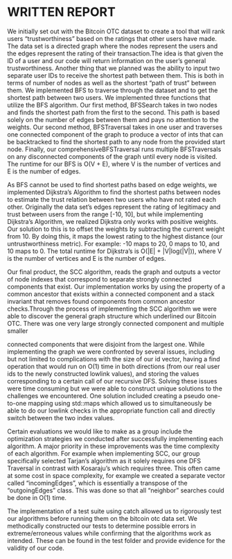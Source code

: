 # WRITTEN REPORT

We initially set out with the Bitcoin OTC dataset to create a tool that will rank users “trustworthiness” based on the ratings that other users have made. The data set is a directed graph where the nodes represent the users and the edges represent the rating of their transaction.The idea is that given the ID of a user and our code will return information on the user’s general trustworthiness. Another thing that we planned was the ability to input two separate user IDs to receive the shortest path between them. This is both in terms of number of nodes as well as the shortest “path of trust” between them.
 We implemented BFS to traverse through the dataset and to get the shortest path between two users. We implemented three functions that utilize the BFS algorithm. Our first method, BFSSearch takes in two nodes and finds the shortest path from the first to the second. This path is based solely on the number of edges between them and pays no attention to the weights. Our second method, BFSTraversal takes in one user and traverses one connected component of the graph to produce a vector of ints that can be backtracked to find the shortest path to any node from the provided start node. Finally, our comprehensiveBFSTraversal runs multiple BFSTraversals on any disconnected components of the graph until every node is visited. The runtime for our BFS is O(V + E), where V is the number of vertices and E is the number of edges.

As BFS cannot be used to find shortest paths based on edge weights, we implemented Dijkstra’s Algorithm to find the shortest paths between nodes to estimate the trust relation between two users who have not rated each other. Originally the data set’s edges represent the rating of legitimacy and trust between users from the range [-10, 10], but while implementing Dijkstra’s Algorithm, we realized Dijkstra only works with positive weights. Our solution to this is to offset the weights by subtracting the current weight from 10. By doing this, it maps the lowest rating to the highest distance (our untrustworthiness metric). For example: -10 maps to 20, 0 maps to 10, and 10 maps to 0. The total runtime for Dijkstra’s is O(|E| + |V|log(|V|)), where V is the number of vertices and E is the number of edges.

Our final product, the SCC algorithm, reads the graph and outputs a vector of node indexes that correspond to separate strongly connected components that exist. Our implementation works by using the property of  a common ancestor that exists within a connected component and a stack invariant that removes found components from common ancestor checks.Through the process of implementing the SCC algorithm we were able to discover the general graph structure which underlined our Bitcoin OTC. There was one very large strongly connected component and multiple smaller 



connected components that were disjoint from the largest one. While implementing the graph we were confronted by several issues, including but not limited to complications with the size of our id vector, having a find operation that would run on O(1) time in both directions (from our real user ids to the newly constructed lowlink values), and storing the values corresponding to a certain call of our recursive DFS. Solving these issues were time consuming but we were able to construct unique solutions to the challenges we encountered. One solution included creating a pseudo one-to-one mapping using std::maps which allowed us to simultaneously be able to do our lowlink checks in the appropriate function call and directly switch between the two index values.

Certain evaluations we would like to make as a group include the optimization strategies we conducted after successfully implementing each algorithm. A major priority in these improvements was the time complexity of each algorithm. For example when implementing SCC, our group specifically selected Tarjan’s algorithm as it solely requires one DFS Traversal in contrast with Kosaraju’s which requires three. This often came at some cost in space complexity, for example we created a separate vector called “incomingEdges”, which is essentially a transpose of the “outgoingEdges” class. This was done so that all “neighbor” searches could be done in O(1) time.


The implementation of a test suite using catch allowed us to rigorously test our algorithms before running them on the bitcoin otc data set. We methodically constructed our tests to determine possible errors in extreme/erroneous values while confirming that the algorithms work as intended.	These can be found in the test folder and provide evidence for the validity of our code.


